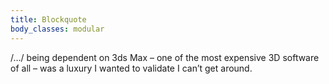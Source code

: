 ```yaml
---
title: Blockquote
body_classes: modular
---
```


/…/ being dependent on 3ds Max – one of the most expensive 3D software of all – was a luxury I wanted to validate I can’t get around.